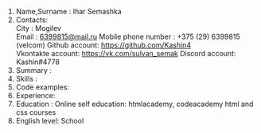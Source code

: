 1. Name,Surname : Ihar Semashka
2. Contacts:  
City : Mogilev     
Email : 6399815@mail.ru 
Mobile phone number : +375 (29) 6399815 (velcom)
Github account: https://github.com/Kashin4  
Vkontakte account: https://vk.com/sulvan_semak
Discord account: Kashin#4778
3. Summary :
4. Skills :
5. Code examples: 
6. Experience: 
7. Education : Online self education: htmlacademy, codeacademy html  and css courses
8. English level: School